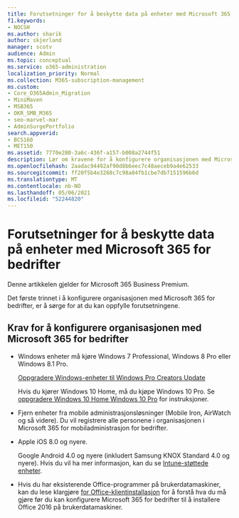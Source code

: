 ```yaml
---
title: Forutsetninger for å beskytte data på enheter med Microsoft 365 for bedrifter
f1.keywords:
- NOCSH
ms.author: sharik
author: skjerland
manager: scotv
audience: Admin
ms.topic: conceptual
ms.service: o365-administration
localization_priority: Normal
ms.collection: M365-subscription-management
ms.custom:
- Core_O365Admin_Migration
- MiniMaven
- MSB365
- OKR_SMB_M365
- seo-marvel-mar
- AdminSurgePortfolio
search.appverid:
- BCS160
- MET150
ms.assetid: 7770e280-3a6c-436f-a157-b008a2744f51
description: Lær om kravene for å konfigurere organisasjonen med Microsoft 365 for bedrifter og beskytte arbeidsdata på brukernes enheter.
ms.openlocfilehash: 2aadac94492af90d8b6eec7c48aeceb9a4e62533
ms.sourcegitcommit: ff20f5b4e3268c7c98a84fb1cbe7db7151596b6d
ms.translationtype: MT
ms.contentlocale: nb-NO
ms.lasthandoff: 05/06/2021
ms.locfileid: "52244820"
---
```

# <a name="prerequisites-for-protecting-data-on-devices-with-microsoft-365-for-business"></a>Forutsetninger for å beskytte data på enheter med Microsoft 365 for bedrifter

Denne artikkelen gjelder for Microsoft 365 Business Premium.

Det første trinnet i å konfigurere organisasjonen med Microsoft 365 for bedrifter, er å sørge for at du kan oppfylle forutsetningene.
  
## <a name="requirements-for-setting-up-your-organization-with-microsoft-365-for-business"></a>Krav for å konfigurere organisasjonen med Microsoft 365 for bedrifter

- Windows enheter må kjøre Windows 7 Professional, Windows 8 Pro eller Windows 8.1 Pro.
    
    [Oppgradere Windows-enheter til Windows Pro Creators Update](upgrade-to-windows-pro-creators-update.md)
    
    Hvis du kjører Windows 10 Home, må du  kjøpe Windows 10 Pro. Se [oppgradere Windows 10 Home Windows 10 Pro](../business-video/upgrade.md) for instruksjoner. 
    
- Fjern enheter fra mobile administrasjonsløsninger (Mobile Iron, AirWatch og så videre). Du vil registrere alle personene i organisasjonen i Microsoft 365 for mobiladministrasjon for bedrifter.
    
- Apple iOS 8.0 og nyere.
    
    Google Android 4.0 og nyere (inkludert Samsung KNOX Standard 4.0 og nyere). Hvis du vil ha mer informasjon, kan du se [Intune-støttede enheter](/mem/intune/fundamentals/supported-devices-browsers).
    
- Hvis du har eksisterende Office-programmer på brukerdatamaskiner, kan du lese klargjøre [for Office-klientinstallasjon](prepare-for-office-client-deployment.md) for å forstå hva du må gjøre før du kan konfigurere Microsoft 365 for bedrifter til å installere Office 2016 på brukerdatamaskiner.